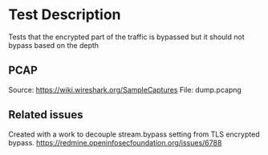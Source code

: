 # Test Description

Tests that the encrypted part of the traffic is bypassed but it should not
bypass based on the depth

## PCAP

Source: https://wiki.wireshark.org/SampleCaptures
File: dump.pcapng

## Related issues

Created with a work to decouple stream.bypass setting from TLS encrypted bypass.
https://redmine.openinfosecfoundation.org/issues/6788
